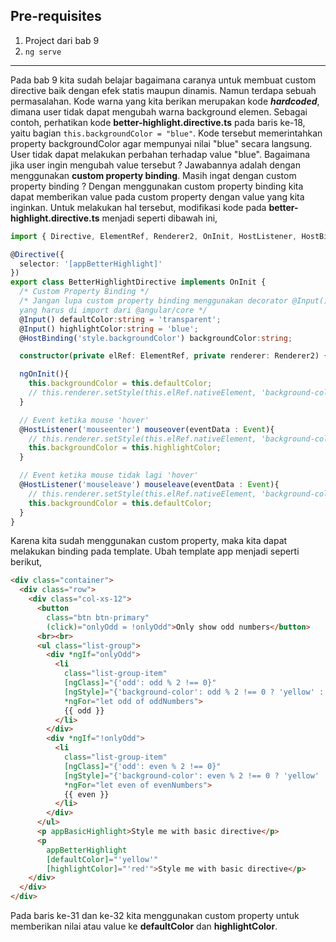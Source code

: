 ## Pre-requisites
1. Project dari bab 9
2. `ng serve`

***

Pada bab 9 kita sudah belajar bagaimana caranya untuk membuat custom directive baik dengan efek statis maupun dinamis. Namun terdapa sebuah permasalahan. Kode warna yang kita berikan merupakan kode _**hardcoded**_, dimana user tidak dapat mengubah warna background elemen. Sebagai contoh, perhatikan kode **better-highlight.directive.ts** pada baris ke-18, yaitu bagian `this.backgroundColor = "blue"`. Kode tersebut memerintahkan property backgroundColor agar mempunyai nilai "blue" secara langsung. User tidak dapat melakukan perbahan terhadap value "blue". Bagaimana jika user ingin mengubah value tersebut ? Jawabannya adalah dengan menggunakan **custom property binding**. Masih ingat dengan custom property binding ? Dengan menggunakan custom property binding kita dapat memberikan value pada custom property dengan value yang kita inginkan. Untuk melakukan hal tersebut, modifikasi kode pada **better-highlight.directive.ts** menjadi seperti dibawah ini,

```typescript
import { Directive, ElementRef, Renderer2, OnInit, HostListener, HostBinding, Input } from '@angular/core';

@Directive({
  selector: '[appBetterHighlight]'
})
export class BetterHighlightDirective implements OnInit {
  /* Custom Property Binding */
  /* Jangan lupa custom property binding menggunakan decorator @Input()
  yang harus di import dari @angular/core */
  @Input() defaultColor:string = 'transparent';
  @Input() highlightColor:string = 'blue';
  @HostBinding('style.backgroundColor') backgroundColor:string;

  constructor(private elRef: ElementRef, private renderer: Renderer2) { }

  ngOnInit(){
    this.backgroundColor = this.defaultColor;
    // this.renderer.setStyle(this.elRef.nativeElement, 'background-color', 'blue');
  }

  // Event ketika mouse 'hover'
  @HostListener('mouseenter') mouseover(eventData : Event){
    // this.renderer.setStyle(this.elRef.nativeElement, 'background-color', 'blue');
    this.backgroundColor = this.highlightColor;
  }

  // Event ketika mouse tidak lagi 'hover'
  @HostListener('mouseleave') mouseleave(eventData : Event){
    // this.renderer.setStyle(this.elRef.nativeElement, 'background-color', 'transparent');
    this.backgroundColor = this.defaultColor;
  }
}
```
Karena kita sudah menggunakan custom property, maka kita dapat melakukan binding pada template. Ubah template app menjadi seperti berikut,
```html
<div class="container">
  <div class="row">
    <div class="col-xs-12">
      <button
        class="btn btn-primary"
        (click)="onlyOdd = !onlyOdd">Only show odd numbers</button>
      <br><br>
      <ul class="list-group">
        <div *ngIf="onlyOdd">
          <li
            class="list-group-item"
            [ngClass]="{'odd': odd % 2 !== 0}"
            [ngStyle]="{'background-color': odd % 2 !== 0 ? 'yellow' : 'transparent'}"
            *ngFor="let odd of oddNumbers">
            {{ odd }}
          </li>
        </div>
        <div *ngIf="!onlyOdd">
          <li
            class="list-group-item"
            [ngClass]="{'odd': even % 2 !== 0}"
            [ngStyle]="{'background-color': even % 2 !== 0 ? 'yellow' : 'transparent'}"
            *ngFor="let even of evenNumbers">
            {{ even }}
          </li>
        </div>
      </ul>
      <p appBasicHighlight>Style me with basic directive</p>
      <p 
        appBetterHighlight 
        [defaultColor]="'yellow'"
        [highlightColor]="'red'">Style me with basic directive</p>
    </div>
  </div>
</div>
```
Pada baris ke-31 dan ke-32 kita menggunakan custom property untuk memberikan nilai atau value ke **defaultColor** dan **highlightColor**.